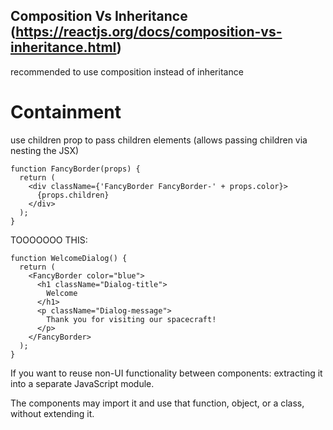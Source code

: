## Composition Vs Inheritance (https://reactjs.org/docs/composition-vs-inheritance.html)

recommended to use composition instead of inheritance

# Containment

use children prop to pass children elements (allows passing children via nesting the JSX)

    function FancyBorder(props) {
      return (
        <div className={'FancyBorder FancyBorder-' + props.color}>
          {props.children}
        </div>
      );
    }

TOOOOOOO THIS:

    function WelcomeDialog() {
      return (
        <FancyBorder color="blue">
          <h1 className="Dialog-title">
            Welcome
          </h1>
          <p className="Dialog-message">
            Thank you for visiting our spacecraft!
          </p>
        </FancyBorder>
      );
    }

If you want to reuse non-UI functionality between components: extracting it into a separate JavaScript module. 

The components may import it and use that function, object, or a class, without extending it.

